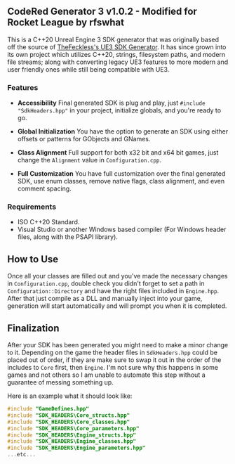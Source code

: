 ## CodeRed Generator 3 v1.0.2 - Modified for Rocket League by rfswhat

This is a C++20 Unreal Engine 3 SDK generator that was originally based off the source of [TheFeckless's UE3 SDK Generator](https://www.unknowncheats.me/forum/unreal-engine-3-a/71911-thefeckless-ue3-sdk-generator.html). It has since grown into its own project which utilizes C++20, strings, filesystem paths, and modern file streams; along with converting legacy UE3 features to more modern and user friendly ones while still being compatible with UE3.

### Features

- **Accessibility**
Final generated SDK is plug and play, just `#include "SdkHeaders.hpp"` in your project, initialize globals, and you're ready to go.

- **Global Initialization**
You have the option to generate an SDK using either offsets or patterns for GObjects and GNames.

- **Class Alignment**
Full support for both x32 bit and x64 bit games, just change the `Alignment` value in `Configuration.cpp`.

- **Full Customization**
You have full customization over the final generated SDK, use enum classes, remove native flags, class alignment, and even comment spacing.

### Requirements

- ISO C++20 Standard.
- Visual Studio or another Windows based compiler (For Windows header files, along with the PSAPI library).

## How to Use

Once all your classes are filled out and you've made the necessary changes in `Configuration.cpp`, double check you didn't forget to set a path in `Configuration::Directory` and have the right files included in `Engine.hpp`. After that just compile as a DLL and manually inject into your game, generation will start automatically and will prompt you when it is completed.

## Finalization

After your SDK has been generated you might need to make a minor change to it. Depending on the game the header files in `SdkHeaders.hpp` could be placed out of order, if they are make sure to swap it out in the order of the includes to `Core` first, then `Engine`. I'm not sure why this happens in some games and not others so I am unable to automate this step without a guarantee of messing something up.

Here is an example what it should look like:
```cpp
#include "GameDefines.hpp"
#include "SDK_HEADERS\Core_structs.hpp"
#include "SDK_HEADERS\Core_classes.hpp"
#include "SDK_HEADERS\Core_parameters.hpp"
#include "SDK_HEADERS\Engine_structs.hpp"
#include "SDK_HEADERS\Engine_classes.hpp"
#include "SDK_HEADERS\Engine_parameters.hpp"
...etc...
```
